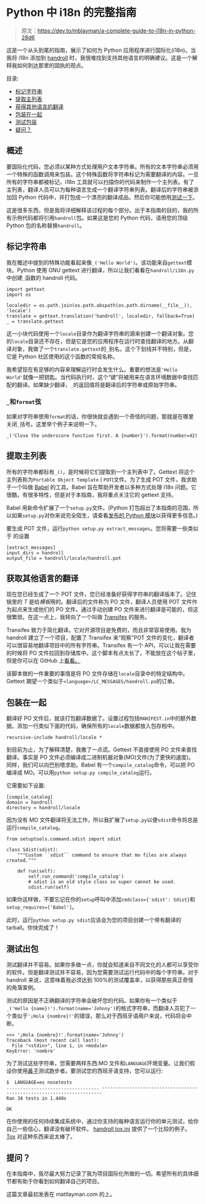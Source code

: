 # Python 中 i18n 的完整指南

> 原文：<https://dev.to/mblayman/a-complete-guide-to-i18n-in-python-28d6>

这是一个从头到尾的指南，展示了如何为 Python 应用程序进行国际化(i18n)。当我将 i18n 添加到 [handroll](http://handroll.github.io/) 时，我很难找到支持其他语言的明确建议。这是一个解释我如何到达那里的固执的观点。

目录:

*   [标记字符串](#marking)
*   [提取主列表](#extracting)
*   [获得其他语言的翻译](#pot2po)
*   [包装在一起](#packaging)
*   [测试包装](#testing)
*   [疑问？](#questions)

## 概述

要国际化代码，您必须以某种方式处理用户文本字符串。所有的文本字符串必须用一个特殊的函数调用来包装。这个特殊函数将字符串标记为需要翻译的内容。一旦所有的字符串都被标记，i18n 工具就可以扫描你的代码来制作一个主列表。有了主列表，翻译人员可以为每种语言生成一个翻译字符串列表。翻译后的字符串被添加回 Python 代码中，并打包成一个漂亮的翻译成品。然后你可能想用[测试一下](https://www.mattlayman.com/blog/2013/test-your-packaging/)。

这是很多东西，但是我将详细解释该过程的每个部分。出于本指南的目的，我的所有示例代码都将引用`handroll`包。如果这是您的 Python 代码，请用您的顶级 Python 包的名称替换`handroll`。

## 标记字符串

我在概述中提到的特殊功能看起来像`_('Hello World')`。该功能来自`gettext`模块。Python 使用 GNU gettext 进行翻译，所以让我们看看在`handroll/i18n.py`中创建`_`函数的 handroll 代码。

```
import gettext
import os

localedir = os.path.join(os.path.abspath(os.path.dirname(__file__)), 'locale')
translate = gettext.translation('handroll', localedir, fallback=True)
_ = translate.gettext 
```

这一小块代码使用一个`locale`目录作为翻译字符串的源来创建一个翻译对象。您的`locale`目录还不存在，但是它是您的应用程序在运行时查找翻译的地方。从翻译对象，我做了一个`translate.gettext`的`_`别名。这个下划线并不特别，但是，它是 Python 社区使用的这个函数的常规名称。

我希望现在有足够的内容来理解运行时会发生什么。重要的想法是`'Hello World'`就像一把钥匙。当代码执行时，这个“键”将被用来在语言环境数据中查找匹配的翻译。如果缺少翻译，`_`的返回值将是翻译后的字符串或原始字符串。

### `_`和`format`弦

如果对字符串使用`format`的话，你很快就会遇到一个奇怪的问题，那就是在哪里关闭`_`括号。这里举个例子来说明一下。

```
_('Close the underscore function first. A {number}').format(number=42) 
```

## 提取主列表

所有的字符串都标有`_()`，是时候将它们提取到一个主列表中了。Gettext 将这个主列表称为`Portable Object Template` ( `POT`)文件。为了生成 POT 文件，我求助于一个叫做 [Babel](http://babel.pocoo.org/) 的工具。Babel 旨在帮助开发者以多种方式处理 i18n 问题。它很酷，有很多特性，但是对于本指南，我将重点关注它的 gettext 支持。

Babel 用新命令扩展了一个`setup.py`文件。(Python 打包超出了本指南的范围，所以如果`setup.py`对你来说完全陌生，请查看[发布的 Python 模块](https://docs.python.org/2/distutils/introduction.html)以获得更多信息。)

要生成 POT 文件，运行`python setup.py extract_messages`。您将需要一些类似于
的设置

```
[extract_messages]
input_dirs = handroll
output_file = handroll/locale/handroll.pot 
```

## 获取其他语言的翻译

现在您已经生成了一个 POT 文件，您已经准备好获得字符串的翻译版本了。记住锅里的 *T* 是给*模板*用的。翻译后的文件称为 PO 文件，翻译人员使用 POT 文件作为起点来生成他们的 PO 文件。通过手动创建 PO 文件来进行翻译是可能的，但这很繁琐。在这一点上，我转向了一个叫做 [Transifex](https://www.transifex.com/) 的服务。

Transifex 致力于简化翻译。它对开源项目是免费的，而且非常容易使用。我为 handroll 建立了一个项目，配置了 Transifex 来“观察”POT 文件的变化，翻译者可以很容易地翻译项目中的所有字符串。Transifex 有一个 API，可以让我在需要的时候将 PO 文件拉回到存储库中。这个脚本有点太长了，不能放在这个帖子里，但是你可以在 GitHub 上[看看。](https://github.com/handroll/handroll/blob/master/transifex.py)

该脚本做的一件重要的事情是将 PO 文件存储在`locale`目录中的特定结构中。Gettext 期望一个类似于`<language>/LC_MESSAGES/handroll.po`的订单。

## 包装在一起

翻译好 PO 文件后，就该打包翻译数据了。设置过程包括`MANIFEST.in`中的额外数据。添加一行类似下面的代码，确保所有的`locale`数据都放入包存档中。

```
recursive-include handroll/locale * 
```

到目前为止，为了解释清楚，我撒了一点谎。Gettext 不直接使用 PO 文件来查找翻译。事实是 PO 文件必须编译成二进制机器对象(MO)文件(为了更快的速度)。同样，我们可以向巴别塔求助。Babel 有一个`compile_catalog`命令，可以把 PO 编译成 MO。可以用`python setup.py compile_catalog`运行。

它需要如下设置:

```
[compile_catalog]
domain = handroll
directory = handroll/locale 
```

因为没有 MO 文件翻译将无法工作，所以我扩展了`setup.py`以便`sdist`命令将总是运行`compile_catalog`。

```
from setuptools.command.sdist import sdist

class Sdist(sdist):
    """Custom ``sdist`` command to ensure that mo files are always created."""

    def run(self):
        self.run_command('compile_catalog')
        # sdist is an old style class so super cannot be used.
        sdist.run(self) 
```

如果你这样做，不要忘记在你的`setup`呼叫中添加`cmdclass={'sdist': Sdist}`和`setup_requires=['Babel']`。

此时，运行`python setup.py sdist`应该会为您的项目创建一个带有翻译的 tarball。你快完成了！

## 测试出包

测试翻译并不容易。如果你多做一点，你就会知道来自不同文化的人都可以享受你的软件。但是翻译测试并不容易，因为您需要测试运行代码中的每个字符串。对于 handroll 来说，这意味着我必须达到 100%的测试覆盖率，以获得那些真正奇怪的角落案例。

测试的原因是不正确翻译的字符串会破坏您的代码。如果你有一个类似于`_('Hello {name}!').format(name='Johnny')`的格式字符串，而翻译人员犯了一个类似于`'¡Hola {nombre}!'`的错误，那么对于西班牙语用户来说，代码将会中断。

```
>>> '¡Hola {nombre}!'.format(name='Johnny')
Traceback (most recent call last):
  File "<stdin>", line 1, in <module>
KeyError: 'nombre' 
```

为了测试这些字符串，您需要两样东西:MO 文件和`LANGUAGE`环境变量。让我们假设你使用[鼻子](https://nose.readthedocs.org/en/latest/)测试跑步者。要测试您的西班牙语支持，您可以运行:

```
$  LANGUAGE=es nosetests
.................................. ----------------------------------------------------------------------
Ran 34 tests in 1.440s

OK 
```

在你使用的任何持续集成系统中，通过你支持的每种语言运行你的单元测试，给你自己一些信心，翻译没有破坏软件。 [handroll tox.ini](https://github.com/handroll/handroll/blob/master/tox.ini) 提供了一个比较的例子。 [Tox](https://tox.readthedocs.org/en/latest/) 对这种东西来说太棒了。

## 提问？

在本指南中，我尽最大努力记录了我为项目国际化所做的一切。希望所有的具体细节都有助于你看到如何翻译自己的项目。

这篇文章最初发表在 mattlayman.com 的上。